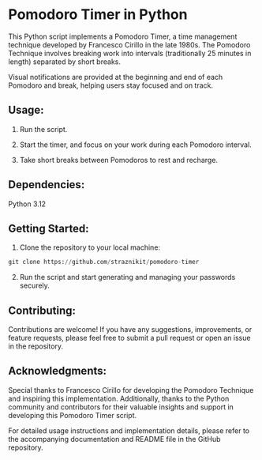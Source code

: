 # Pomodoro Timer in Python

This Python script implements a Pomodoro Timer, a time management technique developed by Francesco Cirillo in the late 1980s. The Pomodoro Technique involves breaking work into intervals (traditionally 25 minutes in length) separated by short breaks. 

Visual notifications are provided at the beginning and end of each Pomodoro and break, helping users stay focused and on track.


## Usage:

1. Run the script.

2. Start the timer, and focus on your work during each Pomodoro interval.

3. Take short breaks between Pomodoros to rest and recharge.

## Dependencies:

Python 3.12

## Getting Started:

1. Clone the repository to your local machine:
```python
git clone https://github.com/straznikit/pomodoro-timer
```
2. Run the script and start generating and managing your passwords securely.


## Contributing:

Contributions are welcome! If you have any suggestions, improvements, or feature requests, please feel free to submit a pull request or open an issue in the repository.

## Acknowledgments:

Special thanks to Francesco Cirillo for developing the Pomodoro Technique and inspiring this implementation. Additionally, thanks to the Python community and contributors for their valuable insights and support in developing this Pomodoro Timer script.

For detailed usage instructions and implementation details, please refer to the accompanying documentation and README file in the GitHub repository.
